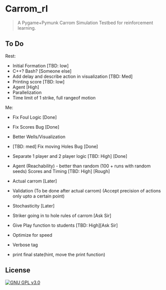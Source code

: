 # Carrom_rl
> A Pygame+Pymunk Carrom Simulation Testbed for reinforcement learning.

## To Do
Rest: 


- Initial Formation [TBD: low]
- C++? Bash? [Someone else]
- Add delay and describe action in visualization [TBD: Med]
- Printing score [TBD: low]
- Agent [High]
- Parallelization
- Time limit of 1 strike, full rangeof motion

Me:



- Fix Foul Logic [Done]
- Fix Scores Bug [Done] 
- Better Wells/Visualization 
- [TBD: med] Fix moving Holes Bug [Done]
- Separate 1 player and 2 player logic [TBD: High] [Done]
- Agent (Reachability) - better than random (100 + runs with random seeds) Scores and Timing [TBD: High] [Rough]


- Actual carrom [Later]
- Validation (To be done after actual carrom) (Accept precision of actions only upto a certain point)
- Stochasticity [Later]
- Striker going in to hole rules of carrom [Ask Sir]
- Give Play function to students [TBD: High][Ask Sir]
- Optimize for speed
- Verbose tag
- print final state(hint, move the print function)




## License

[![GNU GPL v3.0](http://www.gnu.org/graphics/gplv3-127x51.png)](http://www.gnu.org/licenses/gpl.html)
